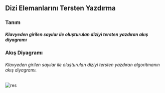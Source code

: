 ## Dizi Elemanlarını Tersten Yazdırma

### Tanım
##### Klavyeden girilen sayılar ile oluşturulan diziyi tersten yazdıran akış diyagramı


### Akış Diyagramı
###### Klavyeden girilen sayılar ile oluşturulan diziyi tersten yazdıran algoritmanın akış diyagramı.


![res](https://user-images.githubusercontent.com/25087769/77689232-62c28b00-6fb2-11ea-93ae-1a9e7f557d5e.png)











